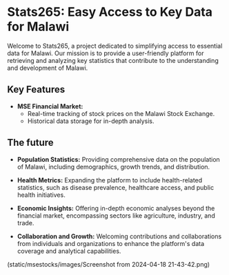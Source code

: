 # Stats265: Easy Access to Key Data for Malawi

Welcome to Stats265, a project dedicated to simplifying access to essential data for Malawi. Our mission is to provide a user-friendly platform for retrieving and analyzing key statistics that contribute to the understanding and development of Malawi.

## Key Features

- **MSE Financial Market:**
  - Real-time tracking of stock prices on the Malawi Stock Exchange.
  - Historical data storage for in-depth analysis.
## The future
- **Population Statistics:** Providing comprehensive data on the population of Malawi, including demographics, growth trends, and distribution.

- **Health Metrics:** Expanding the platform to include health-related statistics, such as disease prevalence, healthcare access, and public health initiatives.

- **Economic Insights:** Offering in-depth economic analyses beyond the financial market, encompassing sectors like agriculture, industry, and trade.

- **Collaboration and Growth:** Welcoming contributions and collaborations from individuals and organizations to enhance the platform's data coverage and analytical capabilities.

(static/msestocks/images/Screenshot from 2024-04-18 21-43-42.png)
